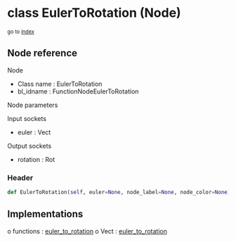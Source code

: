 # class EulerToRotation (Node)

<sub>go to [index](/docs/index.md)</sub>

## Node reference

Node
 - Class name : EulerToRotation
 - bl_idname : FunctionNodeEulerToRotation

Node parameters

Input sockets
 - euler : Vect

Output sockets
 - rotation : Rot

### Header

``` python
def EulerToRotation(self, euler=None, node_label=None, node_color=None):
```

## Implementations

o functions : [euler_to_rotation](#euler_to_rotation)
o Vect : [euler_to_rotation](#euler_to_rotation) 

